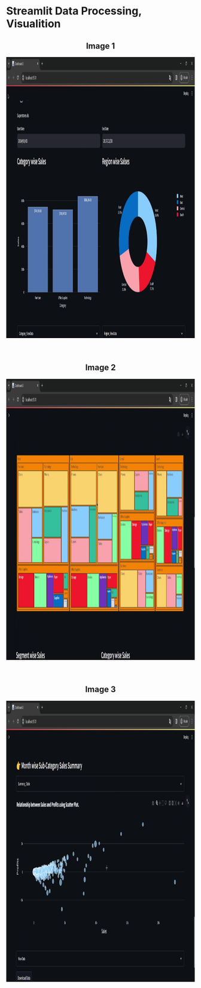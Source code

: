 # Streamlit Data Processing, Visualition 

<div align="center">
    <h2 align="center">Image 1</h2>
<img src="./image.jpg" alt="Image 1" height="750" width="850">
</div>
<br/>

<br/>

<div align="center">
    <h2 align="center">Image 2</h2>
<img src="./image2.jpg" alt="Image 1" height="750" width="850">
</div>
<br/>
<br/>
<div align="center">
    <h2 align="center">Image 3</h2>
<img src="./image3.jpg" alt="Image 1" height="750" width="850">
</div>